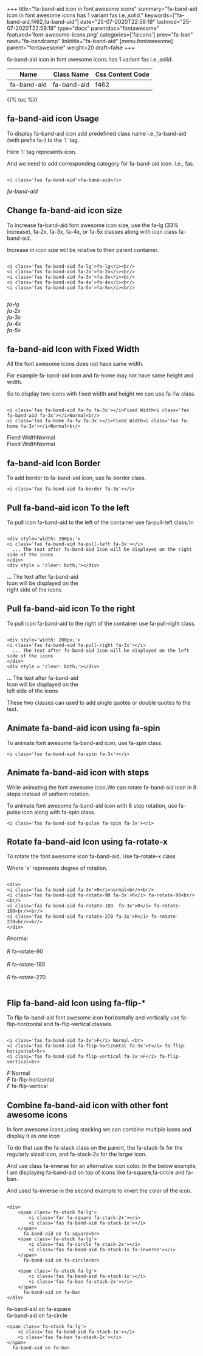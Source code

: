 +++
title="fa-band-aid icon in font awesome icons"
summary="fa-band-aid icon in font awesome icons has 1 variant fas i.e.,solid."
keywords=["fa-band-aid,f462,fa-band-aid"]
date="25-07-2020T22:59:19"
lastmod="25-07-2020T22:59:19"
type="docs"
parentdoc="fontawesome"
featured='font-awesome-icons.png'
categories=['faicons']
prev="fa-ban"
next="fa-bandcamp"
linktitle="fa-band-aid"
[menu.fontawesome]
parent="fontawesome"
weight=20
draft=false
+++


fa-band-aid icon in font awesome icons has 1 variant fas i.e.,solid.

<div class='table-responsive'><table class='table'><thead><tr><th>Name</th><th>Class Name</th><th>Css Content Code</th></tr></thead><tbody><tr><td>fa-band-aid</td><td>fa-band-aid</td><td>f462</td></tr></tbody></table></div>


{{% toc %}}


## fa-band-aid icon Usage

To display fa-band-aid icon add predefined class name i.e.,fa-band-aid (with prefix fa-) to the 'i' tag.

Here 'i' tag represents icon.

And we need to add corresponding category for fa-band-aid icon. i.e., fas.


```

<i class='fas fa-band-aid'>fa-band-aid</i>
```

<i class='fas fa-band-aid'>fa-band-aid</i>




## Change fa-band-aid icon size
To increase fa-band-aid font awesome icon size, use the fa-lg (33% increase), fa-2x, fa-3x, fa-4x, or fa-5x classes along with icon class fa-band-aid.

Increase in icon size will be relative to their parent container. 

```

<i class='fas fa-band-aid fa-lg'>fa-lg</i><br/>
<i class='fas fa-band-aid fa-2x'>fa-2x</i><br/>
<i class='fas fa-band-aid fa-3x'>fa-3x</i><br/>
<i class='fas fa-band-aid fa-4x'>fa-4x</i><br/>
<i class='fas fa-band-aid fa-5x'>fa-5x</i><br/>
            
```

<i class='fas fa-band-aid fa-lg'>fa-lg</i><br/>
<i class='fas fa-band-aid fa-2x'>fa-2x</i><br/>
<i class='fas fa-band-aid fa-3x'>fa-3x</i><br/>
<i class='fas fa-band-aid fa-4x'>fa-4x</i><br/>
<i class='fas fa-band-aid fa-5x'>fa-5x</i><br/>
            



## fa-band-aid Icon with Fixed Width 

All the font awesome icons does not have same width.

For example fa-band-aid icon and fa-home may not have same height and width.

So to display two icons with fixed width and height we can use fa-fw class.


```

<i class='fas fa-band-aid fa-fw fa-3x'></i>Fixed Width<i class='fas fa-band-aid fa-3x'></i>Normal<br/>
<i class='fas fa-home fa-fw fa-3x'></i>Fixed Width<i class='fas fa-home fa-3x'></i>Normal<br/>
```

<i class='fas fa-band-aid fa-fw fa-3x'></i>Fixed Width<i class='fas fa-band-aid fa-3x'></i>Normal<br/>
<i class='fas fa-home fa-fw fa-3x'></i>Fixed Width<i class='fas fa-home fa-3x'></i>Normal<br/>



## fa-band-aid Icon Border 

To add border to fa-band-aid icon, use fa-border class.


```
<i class='fas fa-band-aid fa-border fa-3x'></i>

```
<i class='fas fa-band-aid fa-border fa-3x'></i>





## Pull fa-band-aid icon To the left

To pull icon fa-band-aid to the left of the container use fa-pull-left class.\n

```

<div style='width: 200px;'>
<i class='fas fa-band-aid fa-pull-left fa-3x'></i>
  ... The text after fa-band-aid Icon will be displayed on the right side of the icons
</div>
<div style = 'clear: both;'></div>
```

<div style='width: 200px;'>
<i class='fas fa-band-aid fa-pull-left fa-3x'></i>
  ... The text after fa-band-aid Icon will be displayed on the right side of the icons
</div>
<div style = 'clear: both;'></div>




## Pull fa-band-aid icon To the right
To pull icon fa-band-aid to the right of the container use fa-pull-right class.

```

<div style='width: 200px;'>
<i class='fas fa-band-aid fa-pull-right fa-3x'></i>
  ... The text after fa-band-aid Icon will be displayed on the left side of the icons
</div>
<div style = 'clear: both;'></div>
```

<div style='width: 200px;'>
<i class='fas fa-band-aid fa-pull-right fa-3x'></i>
  ... The text after fa-band-aid Icon will be displayed on the left side of the icons
</div>
<div style = 'clear: both;'></div>

These two classes can used to add single quotes or double quotes to the text.


## Animate fa-band-aid icon using fa-spin
To animate font awesome fa-band-aid icon, use fa-spin class.

```
<i class='fas fa-band-aid fa-spin fa-3x'></i>
```
<i class='fas fa-band-aid fa-spin fa-3x'></i>




## Animate fa-band-aid icon with steps
While animating the font awesome icon,We can rotate fa-band-aid icon in 8 steps instead of uniform rotation.

To animate font awesome fa-band-aid icon with 8 step rotation, use fa-pulse icon along with fa-spin class.


```
<i class='fas fa-band-aid fa-pulse fa-spin fa-3x'></i>

```
<i class='fas fa-band-aid fa-pulse fa-spin fa-3x'></i>





## Rotate fa-band-aid Icon using fa-rotate-x
To rotate the font awesome icon fa-band-aid, Use fa-rotate-x class

Where 'x' represents degree of rotation.


```

<div>
<i class='fas fa-band-aid fa-3x'>R</i>normal<br/><br/>
<i class='fas fa-band-aid fa-rotate-90 fa-3x'>R</i> fa-rotate-90<br/><br/> 
<i class='fas fa-band-aid fa-rotate-180  fa-3x'>R</i> fa-rotate-180<br/><br/> 
<i class='fas fa-band-aid fa-rotate-270 fa-3x'>R</i> fa-rotate-270<br/><br/>
</div>
```

<div>
<i class='fas fa-band-aid fa-3x'>R</i>normal<br/><br/>
<i class='fas fa-band-aid fa-rotate-90 fa-3x'>R</i> fa-rotate-90<br/><br/> 
<i class='fas fa-band-aid fa-rotate-180  fa-3x'>R</i> fa-rotate-180<br/><br/> 
<i class='fas fa-band-aid fa-rotate-270 fa-3x'>R</i> fa-rotate-270<br/><br/>
</div>




## Flip fa-band-aid Icon using fa-flip-*
To flip fa-band-aid font awesome icon horizontally and vertically use fa-flip-horizontal and fa-flip-vertical classes. 

```

<i class='fas fa-band-aid fa-3x'>F</i> Normal <br>
<i class='fas fa-band-aid fa-flip-horizontal fa-3x'>F</i> fa-flip-horizontal<br>
<i class='fas fa-band-aid fa-flip-vertical fa-3x'>F</i> fa-flip-vertical<br>
```

<i class='fas fa-band-aid fa-3x'>F</i> Normal <br>
<i class='fas fa-band-aid fa-flip-horizontal fa-3x'>F</i> fa-flip-horizontal<br>
<i class='fas fa-band-aid fa-flip-vertical fa-3x'>F</i> fa-flip-vertical<br>




## Combine fa-band-aid icon with other font awesome icons
In font awesome icons,using stacking we can combine multiple icons and display it as one icon 

To do that use the fa-stack class on the parent, the fa-stack-1x for the regularly sized icon, and fa-stack-2x for the larger icon.

And use class fa-inverse for an alternative icon color. 
In the below example, I am displaying fa-band-aid on top of icons like fa-square,fa-circle and fa-ban.

And used fa-inverse in the second example to invert the color of the icon.

```

<div>
    <span class='fa-stack fa-lg'>
        <i class='far fa-square fa-stack-2x'></i>
        <i class='fas fa-band-aid fa-stack-1x'></i>
    </span>
      fa-band-aid on fa-square<br>
    <span class='fa-stack fa-lg'>
        <i class='fas fa-circle fa-stack-2x'></i>
        <i class='fas fa-band-aid fa-stack-1x fa-inverse'></i>
    </span>
      fa-band-aid on fa-circle<br>

    <span class='fa-stack fa-lg'>
        <i class='fas fa-band-aid fa-stack-1x'></i>
        <i class='fas fa-ban fa-stack-2x'></i>
    </span>
      fa-band-aid on fa-ban
</div>
```

<div>
    <span class='fa-stack fa-lg'>
        <i class='far fa-square fa-stack-2x'></i>
        <i class='fas fa-band-aid fa-stack-1x'></i>
    </span>
      fa-band-aid on fa-square<br>
    <span class='fa-stack fa-lg'>
        <i class='fas fa-circle fa-stack-2x'></i>
        <i class='fas fa-band-aid fa-stack-1x fa-inverse'></i>
    </span>
      fa-band-aid on fa-circle<br>

    <span class='fa-stack fa-lg'>
        <i class='fas fa-band-aid fa-stack-1x'></i>
        <i class='fas fa-ban fa-stack-2x'></i>
    </span>
      fa-band-aid on fa-ban
</div>






